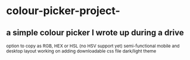 # colour-picker-project-
## a simple colour picker I wrote up during a drive
<sub> option to copy as RGB, HEX or HSL (no HSV support yet) </sub>
<sub> semi-functional mobile and desktop layout </sub>
<sub> working on adding downloadable css file </sub>
<sub> dark/light theme </sub>

